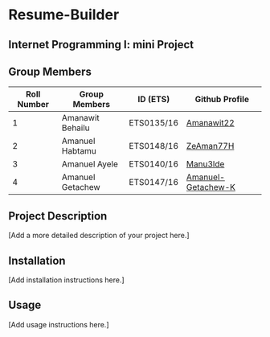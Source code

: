 # Resume-Builder
Internet Programming I: mini Project
---
## Group Members

| Roll Number | Group Members        | ID (ETS)    | Github Profile |
|-------------|----------------------|-------------|---------------------------|
| 1           | Amanawit Behailu     | ETS0135/16  | [Amanawit22](http://github.com/Amanawit22) |
| 2           | Amanuel Habtamu      | ETS0148/16  | [ZeAman77H](https://github.com/ZeAman77H) |
| 3           | Amanuel Ayele        | ETS0140/16  | [Manu3lde](https://github.com/Manu3lde) |
| 4           | Amanuel Getachew     | ETS0147/16  | [Amanuel-Getachew-K](https://github.com/Amanuel-Getachew-K)

## Project Description

[Add a more detailed description of your project here.]

## Installation

[Add installation instructions here.]

## Usage

[Add usage instructions here.]
